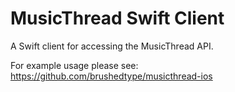 # MusicThread Swift Client

A Swift client for accessing the MusicThread API.

For example usage please see: https://github.com/brushedtype/musicthread-ios
